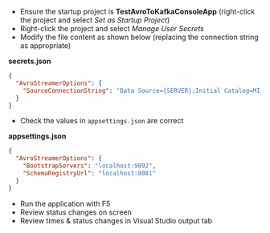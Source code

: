 - Ensure the startup project is __TestAvroToKafkaConsoleApp__ (right-click the project and select _Set as Startup Project_)
- Right-click the project and select _Manage User Secrets_
- Modify the file content as shown below (replacing the connection string as appropriate)

**secrets.json**
```json
{
  "AvroStreamerOptions": {
    "SourceConnectionString": "Data Source={SERVER};Initial Catalog=MI_WAREHOUSE;User={USERNAME};Password={PASSWORD}"
  }
}
```

- Check the values in `appsettings.json` are correct

**appsettings.json**
```json
{
  "AvroStreamerOptions": {
    "BootstrapServers": "localhost:9092",
    "SchemaRegistryUrl": "localhost:8081"
  }
}
```

- Run the application with F5
- Review status changes on screen
- Review times & status changes in Visual Studio output tab
